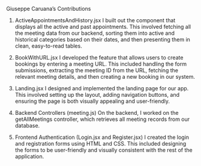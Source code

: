 Giuseppe Caruana’s Contributions
1. ActiveAppointmentsAndHistory.jsx
I built out the component that displays all the active and past appointments. This involved fetching all the meeting data from our backend, sorting them into active and historical categories based on their dates, and then presenting them in clean, easy-to-read tables. 

2. BookWithURL.jsx
I developed the feature that allows users to create bookings by entering a meeting URL. This included handling the form submissions, extracting the meeting ID from the URL, fetching the relevant meeting details, and then creating a new booking in our system. 

3. Landing.jsx
I designed and implemented the landing page for our app. This involved setting up the layout, adding navigation buttons, and ensuring the page is both visually appealing and user-friendly. 

4. Backend Controllers (meeting.js)
On the backend, I worked on the getAllMeetings controller, which retrieves all meeting records from our database. 

5. Frontend Authentication (Login.jsx and Register.jsx)
I created the login and registration forms using HTML and CSS. This included designing the forms to be user-friendly and visually consistent with the rest of the application. 

